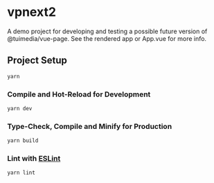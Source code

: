 # vpnext2

A demo project for developing and testing a possible future version of @tuimedia/vue-page. See the rendered app or App.vue for more info.

## Project Setup

```sh
yarn
```

### Compile and Hot-Reload for Development

```sh
yarn dev
```

### Type-Check, Compile and Minify for Production

```sh
yarn build
```

### Lint with [ESLint](https://eslint.org/)

```sh
yarn lint
```
